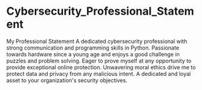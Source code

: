 # Cybersecurity_Professional_Statement
My Professional Statement
A dedicated cybersecurity professional with strong communication and programming skills in Python. Passionate towards hardware since a young age and enjoys a good challenge in puzzles and problem solving. Eager to prove myself at any opportunity to provide exceptional online protection. Unwavering moral ethics drive me to protect data and privacy from any malicious intent. A dedicated and loyal asset to your organization's security objectives. 
